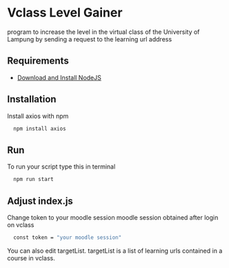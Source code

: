 
# Vclass Level Gainer

program to increase the level in the virtual class of the University of Lampung by sending a request to the learning url address




## Requirements

 - [Download and Install NodeJS](https://nodejs.org/en/download)


## Installation

Install axios with npm

```bash
  npm install axios
```
    
## Run

To run your script type this in terminal

```bash
  npm run start
```


## Adjust index.js

Change token to your moodle session moodle session obtained after login on vclass

```bash
  const token = "your moodle session"
```

You can also edit targetList. targetList is a list of learning urls contained in a course in vclass.
